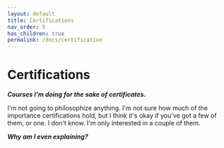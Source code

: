 ```yaml
---
layout: default
title: Certifications
nav_order: 5
has_children: true
permalink: /docs/certification
---
```


# Certifications

__*Courses I'm doing for the sake of certificates.*__

I'm not going to philosophize anything. I'm not sure how much of the importance certifications hold, but I think it's okay if you've got a few of them, or one. I don't know. I'm only interested in a couple of them.

__*Why am I even explaining?*__
